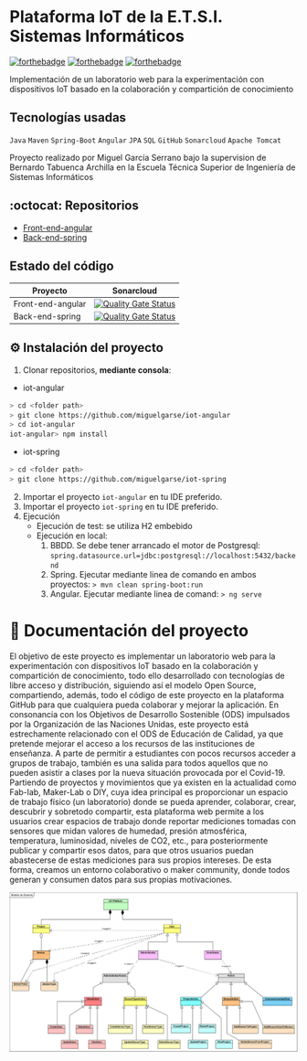 # Plataforma IoT de la E.T.S.I. Sistemas Informáticos

[![forthebadge](https://forthebadge.com/images/badges/built-with-love.svg)](https://forthebadge.com)   [![forthebadge](https://forthebadge.com/images/badges/contains-tasty-spaghetti-code.svg)](https://forthebadge.com)   [![forthebadge](https://forthebadge.com/images/badges/gluten-free.svg)](https://forthebadge.com)


Implementación de un laboratorio web para la experimentación con dispositivos IoT basado en la colaboración y compartición de conocimiento

## Tecnologías usadas
`Java` `Maven` `Spring-Boot` `Angular` `JPA` `SQL` `GitHub` `Sonarcloud` `Apache Tomcat`

Proyecto realizado por Miguel García Serrano bajo la supervision de Bernardo Tabuenca Archilla en la Escuela Técnica Superior de Ingeniería de Sistemas Informáticos

## :octocat: Repositorios
* [Front-end-angular](https://github.com/miguelgarse/iot-angular)
* [Back-end-spring](https://github.com/miguelgarse/iot-spring)

## Estado del código
Proyecto  | Sonarcloud
-- | --
Front-end-angular | [![Quality Gate Status](https://sonarcloud.io/api/project_badges/measure?project=miguelgarse_iot-angular&metric=alert_status)](https://sonarcloud.io/dashboard?id=miguelgarse_iot-angular)
Back-end-spring | [![Quality Gate Status](https://sonarcloud.io/api/project_badges/measure?project=miguelgarse_iot-spring&metric=alert_status)](https://sonarcloud.io/dashboard?id=miguelgarse_iot-spring)

## :gear: Instalación del proyecto
1. Clonar repositorios, **mediante consola**:
* iot-angular
```sh
> cd <folder path>
> git clone https://github.com/miguelgarse/iot-angular
> cd iot-angular
iot-angular> npm install
```

* iot-spring
        
```sh
> cd <folder path>
> git clone https://github.com/miguelgarse/iot-spring
```

2. Importar el proyecto `iot-angular` en tu IDE preferido.
3. Importar el proyecto `iot-spring` en tu IDE preferido.
5. Ejecución
   * Ejecución de test: se utiliza H2 embebido
   * Ejecución en local:
      1. BBDD. Se debe tener arrancado el motor de Postgresql: `spring.datasource.url=jdbc:postgresql://localhost:5432/backend`
      2. Spring. Ejecutar mediante linea de comando en ambos proyectos: `> mvn clean spring-boot:run`  
      4. Angular. Ejecutar mediante linea de comand: `> ng serve`
	  

# :book: Documentación del proyecto

El objetivo de este proyecto es implementar un laboratorio web para la experimentación con dispositivos IoT basado en la colaboración y compartición de conocimiento, todo ello desarrollado con tecnologías de libre acceso y distribución, siguiendo así el modelo Open Source, compartiendo, además, todo el código de este proyecto en la plataforma GitHub para que cualquiera pueda colaborar y mejorar la aplicación. 
En consonancia con los Objetivos de Desarrollo Sostenible (ODS) impulsados por la Organización de las Naciones Unidas, este proyecto está estrechamente relacionado con el ODS de Educación de Calidad, ya que pretende mejorar el acceso a los recursos de las instituciones de enseñanza. A parte de permitir a estudiantes con pocos recursos acceder a grupos de trabajo, también es una salida para todos aquellos que no pueden asistir a clases por la nueva situación provocada por el Covid-19.
Partiendo de proyectos y movimientos que ya existen en la actualidad como Fab-lab, Maker-Lab o DIY, cuya idea principal es proporcionar un espacio de trabajo físico (un laboratorio) donde se pueda aprender, colaborar, crear, descubrir y sobretodo compartir, esta plataforma web permite a los usuarios crear espacios de trabajo donde reportar mediciones tomadas con sensores que midan valores de humedad, presión atmosférica, temperatura, luminosidad, niveles de CO2, etc., para posteriormente publicar y compartir esos datos, para que otros usuarios puedan abastecerse de estas mediciones para sus propios intereses. De esta forma, creamos un entorno colaborativo o maker community, donde todos generan y consumen datos para sus propias motivaciones.

![](./docs/domain_model.PNG)

